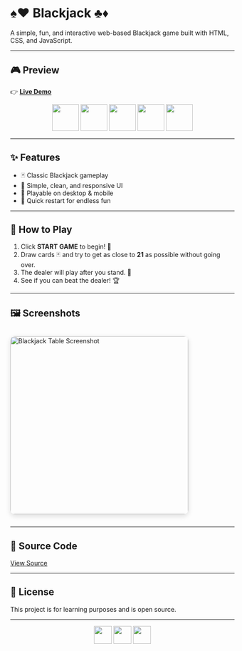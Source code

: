 # ♠️♥️ Blackjack ♣️♦️

A simple, fun, and interactive web-based Blackjack game built with HTML, CSS, and JavaScript.

---

## 🎮 Preview

👉 [**Live Demo**](https://akshaypp-3.github.io/Learning-Projects/blackjack)

<!-- Card images row -->
<p align="center">
  <img src="https://upload.wikimedia.org/wikipedia/commons/5/57/Playing_card_spade_A.svg" width="60"/>
  <img src="https://upload.wikimedia.org/wikipedia/commons/d/d3/Playing_card_heart_K.svg" width="60"/>
  <img src="https://upload.wikimedia.org/wikipedia/commons/2/22/Playing_card_club_Q.svg" width="60"/>
  <img src="https://upload.wikimedia.org/wikipedia/commons/9/94/Playing_card_diamond_J.svg" width="60"/>
  <img src="https://upload.wikimedia.org/wikipedia/commons/2/25/Playing_card_spade_10.svg" width="60"/>
</p>

---

## ✨ Features
- 🃏 Classic Blackjack gameplay
- 🎨 Simple, clean, and responsive UI
- 📱 Playable on desktop & mobile
- 🔄 Quick restart for endless fun

---

## 📝 How to Play
1. Click <b>START GAME</b> to begin! 🚦
2. Draw cards 🃏 and try to get as close to <b>21</b> as possible without going over.
3. The dealer will play after you stand. 🤖
4. See if you can beat the dealer! 🏆

---

## 🖼️ Screenshots

<img src="https://akshaypp-3.github.io/Learning-Projects/blackjack/preview.png" alt="Blackjack Table Screenshot" width="400" style="border-radius: 10px; box-shadow: 0 4px 12px #0002; margin: 1em 0;">

---

## 📂 Source Code
[View Source](https://github.com/akshaypp-3/Learning-Projects/tree/main/blackjack)

---

## 📜 License
This project is for learning purposes and is open source.

---

<p align="center">
  <img src="https://em-content.zobj.net/source/microsoft-teams/363/playing-card-black-joker_1f0cf.png" width="40"/>
  <img src="https://em-content.zobj.net/source/microsoft-teams/363/slot-machine_1f3b0.png" width="40"/>
  <img src="https://em-content.zobj.net/source/microsoft-teams/363/trophy_1f3c6.png" width="40"/>
</p>
